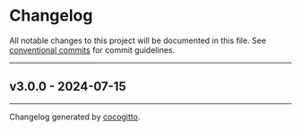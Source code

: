 # Changelog
All notable changes to this project will be documented in this file. See [conventional commits](https://www.conventionalcommits.org/) for commit guidelines.

- - -
## v3.0.0 - 2024-07-15

- - -

Changelog generated by [cocogitto](https://github.com/cocogitto/cocogitto).